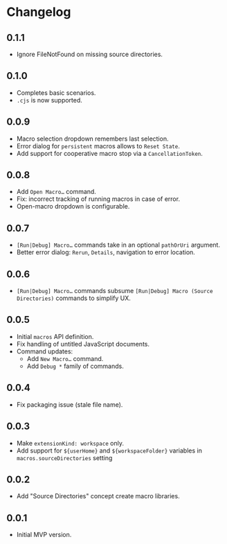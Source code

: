 # Changelog

## 0.1.1
- Ignore FileNotFound on missing source directories.

## 0.1.0
- Completes basic scenarios.
- `.cjs` is now supported.

## 0.0.9
- Macro selection dropdown remembers last selection.
- Error dialog for `persistent` macros allows to `Reset State`.
- Add support for cooperative macro stop via a `CancellationToken`.

## 0.0.8
- Add `Open Macro…` command.
- Fix: incorrect tracking of running macros in case of error.
- Open-macro dropdown is configurable.

## 0.0.7
- `[Run|Debug] Macro…` commands take in an optional `pathOrUri` argument.
- Better error dialog: `Rerun`, `Details`, navigation to error location.

## 0.0.6
- `[Run|Debug] Macro…` commands subsume `[Run|Debug] Macro (Source Directories)` commands to simplify UX.

## 0.0.5
- Initial `macros` API definition.
- Fix handling of untitled JavaScript documents. 
- Command updates:
  - Add `New Macro…` command.
  - Add `Debug *` family of commands.

## 0.0.4
- Fix packaging issue (stale file name).

## 0.0.3
- Make `extensionKind: workspace` only.
- Add support for `${userHome}` and `${workspaceFolder}` variables in `macros.sourceDirectories` setting

## 0.0.2
- Add "Source Directories" concept create macro libraries.

## 0.0.1
- Initial MVP version.